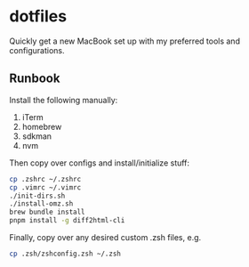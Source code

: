 # dotfiles
Quickly get a new MacBook set up with my preferred tools and configurations.

## Runbook

Install the following manually:

1. iTerm
2. homebrew
3. sdkman
4. nvm

Then copy over configs and install/initialize stuff:

```zsh
cp .zshrc ~/.zshrc
cp .vimrc ~/.vimrc
./init-dirs.sh
./install-omz.sh
brew bundle install
pnpm install -g diff2html-cli
```

Finally, copy over any desired custom .zsh files, e.g.

```zsh
cp .zsh/zshconfig.zsh ~/.zsh
```
